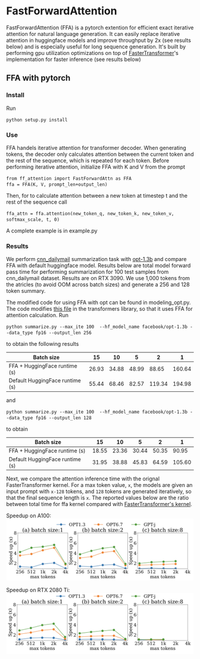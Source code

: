 # FastForwardAttention
FastForwardAttention (FFA) is a pytorch extention for efficient exact iterative attention for natural language generation. It can easily replace iterative attention in huggingface models and improve throughput by 2x (see results below) and is especially useful for long sequence generation. It's built by performing gpu utilization optimizations on top of [FasterTransformer](https://github.com/NVIDIA/FasterTransformer)'s implementation for faster inference (see results below)

## FFA with pytorch
### Install
Run 

```
python setup.py install
```

### Use
FFA handels iterative attention for transformer decoder. When generating tokens, the decoder only calculates attention between the current token and the rest of the sequence, which is repeated for each token. Before performing iterative attention, initialize FFA with K and V from the prompt


```
from ff_attention import FastForwardAttn as FFA
ffa = FFA(K, V, prompt_len+output_len)
```

Then, for to calculate attention between a new token at timestep t and the rest of the sequence call

```
ffa_attn = ffa.attention(new_token_q, new_token_k, new_token_v, softmax_scale, t, 0)
```

A complete example is in example.py

### Results
We perform [cnn_dailymail](https://huggingface.co/datasets/cnn_dailymail) summarization task with [opt-1.3b](https://huggingface.co/facebook/opt-1.3b) and compare FFA with default huggingface model. Results below are total model forward pass time for performing summarization for 100 test samples from cnn_dailymail dataset. Results are on RTX 3090. We use 1,000 tokens from the atricles (to avoid OOM across batch sizes) and generate a 256 and 128 token summary. 

The modified code for using FFA with opt can be found in modeling_opt.py. The code modifies [this file](https://github.com/huggingface/transformers/blob/main/src/transformers/models/opt/modeling_opt.py) in the transformers library, so that it uses FFA for attention calculation. Run 

```
python summarize.py --max_ite 100  --hf_model_name facebook/opt-1.3b --data_type fp16 --output_len 256
```
to obtain the following results

|Batch size | 15  | 10 | 5 | 2 | 1 |
| -------- |--------|--------| --------|  --------| --------| 
|FFA + HuggingFace runtime (s) | 26.93| 34.88 | 48.99 |  88.65 | 160.64 |
|Default HuggingFace runtime (s) | 55.44| 68.46 | 82.57 | 119.34 | 194.98 |

and 
```
python summarize.py --max_ite 100  --hf_model_name facebook/opt-1.3b --data_type fp16 --output_len 128
```
to obtain

|Batch size | 15  | 10 | 5 | 2 | 1 |
| -------- |--------|--------| --------|  --------| --------| 
|FFA + HuggingFace runtime (s) | 18.55| 23.36 | 30.44 | 50.35 | 90.95 |
|Default HuggingFace runtime (s) | 31.95| 38.88 | 45.83 | 64.59 | 105.60 |

Next, we compare the attention inference time with the orignal FasterTransformer kernel. For a max token value, `x`, the models are given an input prompt with `x-128` tokens, and `128` tokens are generated iteratively, so that the final sequence length is `x`. The reported values below are the ratio between total time for ffa kernel compared with [FasterTransformer's kernel](https://github.com/NVIDIA/FasterTransformer/tree/main/src/fastertransformer/kernels). 

Speedup on A100:
![alt text](https://github.com/szeighami/FastForwardAttention/blob/main/results/A100.png)

Speedup on RTX 2080 Ti:
![alt text](https://github.com/szeighami/FastForwardAttention/blob/main/results/2080.png)

